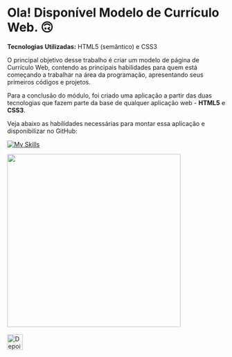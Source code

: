 # Ola! Disponível Modelo de Currículo Web. 🙃

<strong>Tecnologias Utilizadas:</strong> HTML5 (semântico) e CSS3

O principal objetivo desse trabalho é criar um modelo de página de Currículo Web, contendo as principais habilidades para quem está começando a trabalhar na área da programação, apresentando seus primeiros códigos e projetos.

Para a conclusão do módulo, foi criado uma aplicação a partir das duas tecnologias que fazem parte da base de qualquer aplicação web - <strong>HTML5</strong> e <strong>CSS3</strong>.

Veja abaixo as habilidades necessárias para montar essa aplicação e disponibilizar no GitHub: </br>

[![My Skills](https://skillicons.dev/icons?i=html,css,git)](https://skillicons.dev)

<div align="left">
<img src="https://user-images.githubusercontent.com/25811685/178155455-33b34b43-8e9a-4a0a-97d0-60797cdd174e.png" width="400px" />
</div>
</br>
<a href='#' target='_blank'><img height='36' style='border:0px;height:36px;' src='https://cdn.ko-fi.com/cdn/kofi1.png?v=3' border='0' alt='Depois tome um café' /></a>
